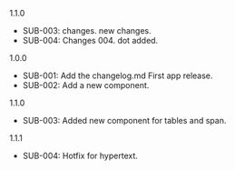 1.1.0
- SUB-003: changes. new changes.
- SUB-004: Changes 004. dot added.

1.0.0
- SUB-001: Add the changelog.md First app release.
- SUB-002: Add a new component.

1.1.0
- SUB-003: Added new component for tables and span.

1.1.1
- SUB-004: Hotfix for hypertext.
